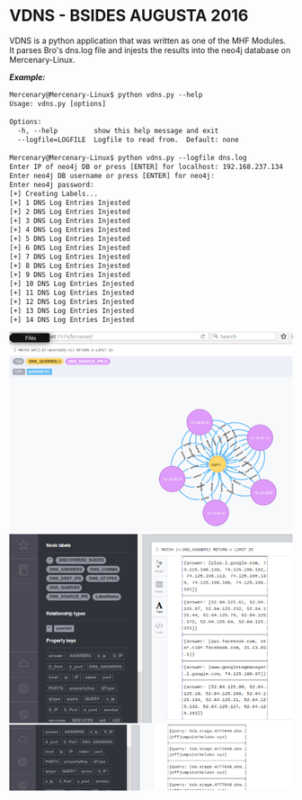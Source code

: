 # VDNS - BSIDES AUGUSTA 2016
VDNS is a python application that was written as one of the MHF Modules.  It parses Bro's dns.log file and injests the results into the neo4j database on Mercenary-Linux.   

***Example:***
```
Mercenary@Mercenary-Linux$ python vdns.py --help
Usage: vdns.py [options]

Options:
  -h, --help         show this help message and exit
  --logfile=LOGFILE  Logfile to read from.  Default: none

Mercenary@Mercenary-Linux$ python vdns.py --logfile dns.log
Enter IP of neo4j DB or press [ENTER] for localhost: 192.168.237.134
Enter neo4j DB username or press [ENTER] for neo4j:
Enter neo4j password:
[+] Creating Labels...
[+] 1 DNS Log Entries Injested
[+] 2 DNS Log Entries Injested
[+] 3 DNS Log Entries Injested
[+] 4 DNS Log Entries Injested
[+] 5 DNS Log Entries Injested
[+] 6 DNS Log Entries Injested
[+] 7 DNS Log Entries Injested
[+] 8 DNS Log Entries Injested
[+] 9 DNS Log Entries Injested
[+] 10 DNS Log Entries Injested
[+] 11 DNS Log Entries Injested
[+] 12 DNS Log Entries Injested
[+] 13 DNS Log Entries Injested
[+] 14 DNS Log Entries Injested
```
![VNDS Screenshot 1](/images/Capture1.PNG)
![VNDS Screenshot 2](/images/Capture2.PNG)
![VNDS Screenshot 3](/images/Capture3.PNG)
